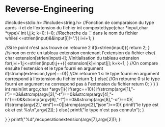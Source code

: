 # Reverse-Engineering
#include<stdio.h>
#include<string.h>
//Fonction de comparaison du type aprés -i et de l'extension du fichier
int compextettype(char *input,char *type){
int i,j,k;
k=0; i=0;
//Recherche du '.' dans le nom du fichier
while(i<=strlen(input)&&input[i]!='.'){
        i=i+1;
    }

//Si le point n'est pas trouvé on retourne 2
    if(i>strlen(input)){
        return 2;
    }
//sinon on crée un tableau extension contenant l'extension du fichier
    else{
char extension[strlen(input)-i];
//Initialisation du tableau extension
for(j=i+1;j<=strlen(input);j++){
    extension[k]=input[j];
    k=k+1;
}
//On compare ensuite l'extension et le type fourni en argument
if(strcmp(extension,type)==0){
//On retourne 1 si le type fourni en argument correspond à l'extension du fichier
    return 1;
}
else{
//On retourne 0 si le type fourni en argument ne correspond pas à l'extension du fichier
    return 0;
}
}
}
int main(int argc,char *argv[]){
    if(argc==10){
 if(strcmp(argv[1],"-i")==0&&strcmp(argv[3],"-t")==0&&strcmp(argv[4],"-h")==0&&strcmp(argv[6],"-f")==0&&strcmp(argv[8],"-o")==0){
  if(strcmp(argv[2],"xml")==0||strcmp(argv[2],"json")==0){
    printf("le type est ok et est %s\n",argv[2]);
 }
 else{
    printf("le type n'est pas connu\n");
 }


}
    }
    printf("%d",recuperationextension(argv[7],argv[2]));
}
